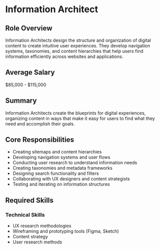 # Information Architect

## Role Overview
Information Architects design the structure and organization of digital content to create intuitive user experiences. They develop navigation systems, taxonomies, and content hierarchies that help users find information efficiently across websites and applications.

## Average Salary
$85,000 - $115,000

## Summary
Information Architects create the blueprints for digital experiences, organizing content in ways that make it easy for users to find what they need and accomplish their goals.

## Core Responsibilities
* Creating sitemaps and content hierarchies
* Developing navigation systems and user flows
* Conducting user research to understand information needs
* Creating taxonomies and metadata frameworks
* Designing search functionality and filters
* Collaborating with UX designers and content strategists
* Testing and iterating on information structures

## Required Skills

### Technical Skills
* UX research methodologies
* Wireframing and prototyping tools (Figma, Sketch)
* Content strategy
* User research methods
